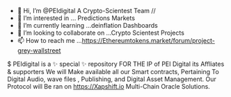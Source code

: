 - 👋 Hi, I’m @PEIdigital A Crypto-Scientest Team //
- 👀 I’m interested in ... Predictions Markets
- 🌱 I’m currently learning ...deinflation Dashboards
- 💞️ I’m looking to collaborate on ...Crypto Scientest Projects
- 📫 How to reach me ...https://Ethereumtokens.market/forum/project-grey-wallstreet

$ PEIdigital is a ✨ special ✨ repository FOR THE IP of PEI Digital its Affliates & supporters
We will Make available all our Smart contracts, Pertaining To Digital Audio, wave files , Publishing, and Digital Asset Management.
Our Protocol will Be ran on https://Xapshift.io  Multi-Chain Oracle Solutions.

 <!---
